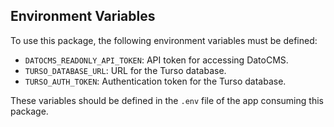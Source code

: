 ## Environment Variables

To use this package, the following environment variables must be defined:

- `DATOCMS_READONLY_API_TOKEN`: API token for accessing DatoCMS.
- `TURSO_DATABASE_URL`: URL for the Turso database.
- `TURSO_AUTH_TOKEN`: Authentication token for the Turso database.

These variables should be defined in the `.env` file of the app consuming this package.
